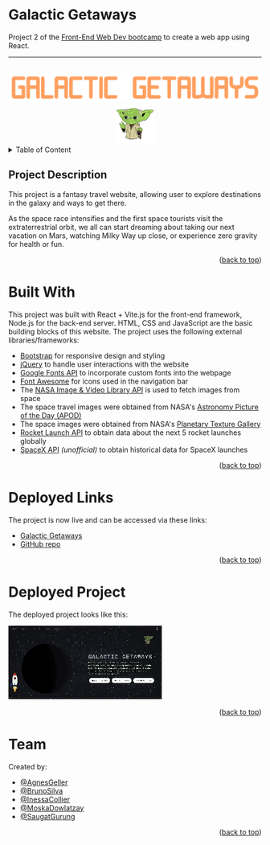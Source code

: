 # Galactic Getaways
Project 2 of the [Front-End Web Dev bootcamp][bootcamp-url] to create a web app using React.

****
<a name="readme-top"></a>

<!-- PROJECT LOGO -->
<br />
<div align="center">
<a href="https://galactic-getaways.netlify.app/" target="_blank">
    <img src="./src/assets/img/logo.png" alt="galactic-getaways-logo">
    <img src="./src/assets/img/yoda.png" alt="yoga-image" width="80" height="80">
    
</a>
</div>


<details>
    <summary>Table of Content</summary>
    <ol>
        <li><a href="#project-description">Project Description</a></li>
        <li><a href="#built-with">Built With</a></li>
        <li><a href="#deployed-links">Deployed Links</a></li>
        <li><a href="#deployed-project">Deployed Project</a></li>
        <li><a href="#team">Team</a></li>
    </ol>
</details>

## Project Description

This project is a fantasy travel website, allowing user to explore destinations in the galaxy and ways to get there. 

As the space race intensifies and the first space tourists visit the extraterrestrial orbit, we all can start dreaming about taking our next vacation on Mars, watching Milky Way up close, or experience zero gravity for health or fun.

<p align="right">(<a href="#readme-top">back to top</a>)</p>

# Built With

This project was built with React + Vite.js for the front-end framework, Node.js for the back-end server. HTML, CSS and JavaScript are the basic building blocks of this website. The project uses the following external libraries/frameworks:
- [Bootstrap][bootstrap-url] for responsive design and styling
- [jQuery][jquery-url] to handle user interactions with the website
- [Google Fonts API][google-fonts-url] to incorporate custom fonts into the webpage
- [Font Awesome][font-awesome-url] for icons used in the navigation bar
- The [NASA Image & Video Library API][image-library-url] is used to fetch images from space
- The space travel images were obtained from NASA's [Astronomy Picture of the Day (APOD)][nasa-apod-url]
- The space images were obtained from NASA's [Planetary Texture Gallery][planetary-gallery-url]
- [Rocket Launch API][rocket-launch-url] to obtain data about the next 5 rocket launches globally
- [SpaceX API][spacex-url] _(unofficial)_ to obtain historical data for SpaceX launches

<p align="right">(<a href="#readme-top">back to top</a>)</p>

# Deployed Links

The project is now live and can be accessed via these links:

- [Galactic Getaways][deployed-url]
- [GitHub repo][repo-url]

<p align="right">(<a href="#readme-top">back to top</a>)</p>

# Deployed Project

The deployed project looks like this:

![Galactic Getaways gif][project-lg-gif]

<p align="right">(<a href="#readme-top">back to top</a>)</p>

# Team

Created by:
- [@AgnesGeller](https://github.com/agnesgeller)
- [@BrunoSilva](https://github.com/blaztted)
- [@InessaCollier](https://github.com/icollier77)
- [@MoskaDowlatzay](https://github.com/moskadowlatzay)
- [@SaugatGurung](https://github.com/saugatgurung20)

<p align="right">(<a href="#readme-top">back to top</a>)</p>

<!-- MARKDOWN LINKS -->
[deployed-url]: https://galactic-getaways.netlify.app/home
[project-gif]: ./src/assets/img/GalacticGetaways.gif
[project-lg-gif]: ./src/assets/img/GalacticGetaways-lg.gif
[repo-url]: https://github.com/MoskaDowlatzay/galactic-getaways
[bootstrap-url]: https://getbootstrap.com/
[jquery-url]: https://jquery.com/
[google-fonts-url]: https://fonts.google.com/
[font-awesome-url]: https://fontawesome.com/
[planetary-gallery-url]: http://planetarytextures.com/
[nasa-apod-url]: https://apod.nasa.gov/apod/astropix.html
[image-library-url]: https://images.nasa.gov/
[rocket-launch-url]: https://www.rocketlaunch.live/api?ref=grantwinney.com
[spacex-url]: https://github.com/r-spacex/SpaceX-API/blob/master/docs/launches/v4/upcoming.md
[bootcamp-url]: https://www.edx.org/boot-camps/coding/skills-bootcamp-in-front-end-web-development
